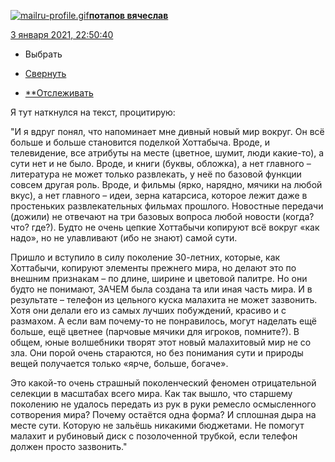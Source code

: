 [![mailru-profile.gif](mailru-profile.gif)](https://www.livejournal.com/profile?userid=78297928&t=I)[**потапов вячеслав**](https://ext-3776482.livejournal.com/)

 [3 января 2021, 22:50:40](https://ivanov-petrov.livejournal.com/2294117.html?thread=158045029#t158045029)

- Выбрать

- [Свернуть](https://ivanov-petrov.livejournal.com/2294117.html?thread=158045029#t158045029)

- [**Отслеживать](https://www.livejournal.com/manage/subscriptions/comments.bml?talkid=158045029&journal=ivanov_petrov)

Я тут наткнулся на текст, процитирую:

"И я вдруг понял, что напоминает мне дивный новый мир вокруг. Он всё больше и больше становится поделкой Хоттабыча. Вроде, и телевидение, все атрибуты на месте (цветное, шумит, люди какие-то), а сути нет и не было. Вроде, и книги (буквы, обложка), а нет главного – литература не может только развлекать, у неё по базовой функции совсем другая роль. Вроде, и фильмы (ярко, нарядно, мячики на любой вкус), а нет главного – идеи, зерна катарсиса, которое лежит даже в простеньких развлекательных фильмах прошлого. Новостные передачи (дожили) не отвечают на три базовых вопроса любой новости (когда? что? где?). Будто не очень цепкие Хоттабычи копируют всё вокруг «как надо», но не улавливают (ибо не знают) самой сути.

Пришло и вступило в силу поколение 30-летних, которые, как Хоттабычи, копируют элементы прежнего мира, но делают это по внешним признакам – по длине, ширине и цветовой палитре. Но они будто не понимают, ЗАЧЕМ была создана та или иная часть мира. И в результате – телефон из цельного куска малахита не может зазвонить. Хотя они делали его из самых лучших побуждений, красиво и с размахом. А если вам почему-то не понравилось, могут наделать ещё больше, ещё цветнее (парчовые мячики для игроков, помните?). В общем, юные волшебники творят этот новый малахитовый мир не со зла. Они порой очень стараются, но без понимания сути и природы вещей получается только «ярче, больше, богаче».

Это какой-то очень страшный поколенческий феномен отрицательной селекции в масштабах всего мира. Как так вышло, что старшему поколению не удалось передать из рук в руки ремесло осмысленного сотворения мира? Почему остаётся одна форма? И сплошная дыра на месте сути. Которую не зальёшь никакими бюджетами. Не помогут малахит и рубиновый диск с позолоченной трубкой, если телефон должен просто зазвонить."

<div style="display: none;">  </div>
